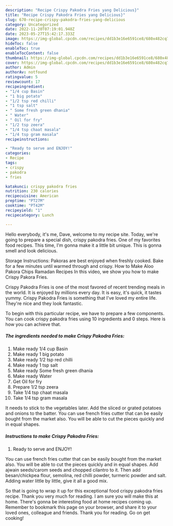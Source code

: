 ```yaml
---
description: "Recipe Crispy Pakodra Fries yang Delicious}"
title: "Recipe Crispy Pakodra Fries yang Delicious}"
slug: 670-recipe-crispy-pakodra-fries-yang-delicious
category: Uncategorized
date: 2022-11-20T07:19:01.948Z
date: 2023-05-27T15:42:17.333Z
image: https://img-global.cpcdn.com/recipes/dd1b3e16e6591ce8/680x482cq70/crispy-pakodra-fries-recipe-main-photo.jpg
hideToc: false
enableToc: true
enableTocContent: false
thumbnail: https://img-global.cpcdn.com/recipes/dd1b3e16e6591ce8/680x482cq70/crispy-pakodra-fries-recipe-main-photo.jpg
cover: https://img-global.cpcdn.com/recipes/dd1b3e16e6591ce8/680x482cq70/crispy-pakodra-fries-recipe-main-photo.jpg
author: Admin
authorAv: notfound
ratingvalue: 5
reviewcount: 17
recipeingredient:
- "1/4 cup Basin"
- "1 big potato"
- "1/2 tsp red chilli"
- "1 tsp salt"
- " Some fresh green dhania"
- " Water"
- " Oil for fry"
- "1/2 tsp zeera"
- "1/4 tsp chaat masala"
- "1/4 tsp gram masala"
recipeinstructions:

- "Ready to serve and ENJOY!"
categories:
- Recipe
tags:
- crispy
- pakodra
- fries

katakunci: crispy pakodra fries 
nutrition: 230 calories
recipecuisine: American
preptime: "PT27M"
cooktime: "PT42M"
recipeyield: "1"
recipecategory: Lunch

---
```



Hello everybody, it's me, Dave, welcome to my recipe site. Today, we're going to prepare a special dish, crispy pakodra fries. One of my favorites food recipes. This time, I'm gonna make it a little bit unique. This is gonna smell and look delicious.

Storage Instructions: Pakoras are best enjoyed when freshly cooked. Bake for a few minutes until warmed through and crispy. How to Make Aloo Pakora Chips Ramadan Recipes In this video, we show you how to make Crispy Pakora Fries.

Crispy Pakodra Fries is one of the most favored of recent trending meals in the world. It is enjoyed by millions every day. It is easy, it's quick, it tastes yummy. Crispy Pakodra Fries is something that I've loved my entire life. They're nice and they look fantastic.


To begin with this particular recipe, we have to prepare a few components. You can cook crispy pakodra fries using 10 ingredients and 0 steps. Here is how you can achieve that.

<!--inarticleads1-->

##### The ingredients needed to make Crispy Pakodra Fries:

1. Make ready 1/4 cup Basin
1. Make ready 1 big potato
1. Make ready 1/2 tsp red chilli
1. Make ready 1 tsp salt
1. Make ready  Some fresh green dhania
1. Make ready  Water
1. Get  Oil for fry
1. Prepare 1/2 tsp zeera
1. Take 1/4 tsp chaat masala
1. Take 1/4 tsp gram masala


It needs to stick to the vegetables later. Add the sliced or grated potatoes and onions to the batter. You can use french fries cutter that can be easily bought from the market also. You will be able to cut the pieces quickly and in equal shapes. 

<!--inarticleads2-->

##### Instructions to make Crispy Pakodra Fries:


1. Ready to serve and ENJOY!

You can use french fries cutter that can be easily bought from the market also. You will be able to cut the pieces quickly and in equal shapes. Add ajwain seeds/carom seeds and chopped cilantro to it. Then add besan/chickpea flour, semolina, red chilli powder, turmeric powder and salt. Adding water little by little, give it all a good mix. 

So that is going to wrap it up for this exceptional food crispy pakodra fries recipe. Thank you very much for reading. I am sure you will make this at home. There's gonna be interesting food at home recipes coming up. Remember to bookmark this page on your browser, and share it to your loved ones, colleague and friends. Thank you for reading. Go on get cooking!
